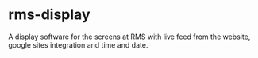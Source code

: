 # rms-display
A display software for the screens at RMS with live feed from the website, google sites integration and time and date.

